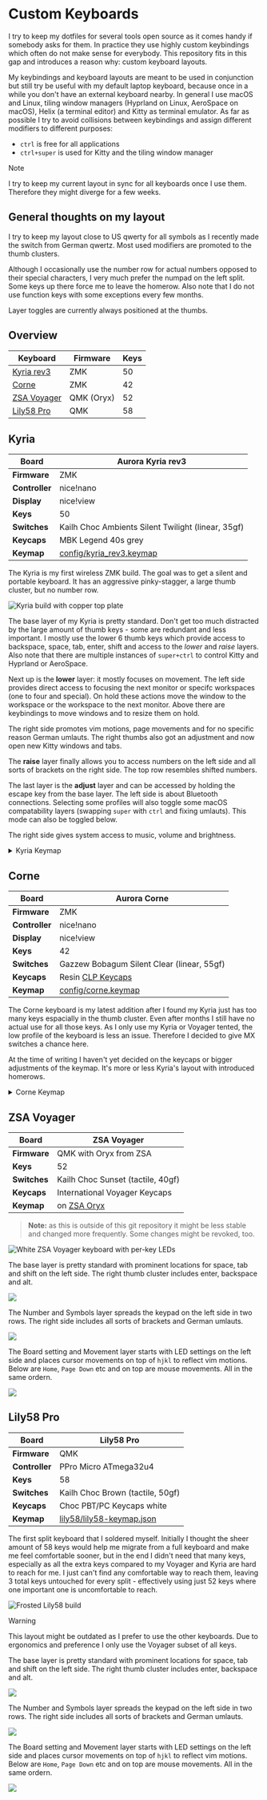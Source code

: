 # Custom Keyboards

I try to keep my dotfiles for several tools open source as it comes handy if somebody asks for them.
In practice they use highly custom keybindings which often do not make sense for everybody.
This repository fits in this gap and introduces a reason why: custom keyboard layouts.

My keybindings and keyboard layouts are meant to be used in conjunction but still try be useful with my default laptop keyboard, because once in a while you don't have an external keyboard nearby.
In general I use macOS and Linux, tiling window managers (Hyprland on Linux, AeroSpace on macOS), Helix (a terminal editor) and Kitty as terminal emulator.
As far as possible I try to avoid collisions between keybindings and assign different modifiers to different purposes:

- `ctrl` is free for all applications
- `ctrl+super` is used for Kitty and the tiling window manager

> [!note]
> I try to keep my current layout in sync for all keyboards once I use them. Therefore they might diverge for a few weeks.

## General thoughts on my layout

I try to keep my layout close to US qwerty for all symbols as I recently made the switch from German qwertz. Most used modifiers are promoted to the thumb clusters.

Although I occasionally use the number row for actual numbers opposed to their special characters, I very much prefer the numpad on the left split. Some keys up there force me to leave the homerow. Also note that I do not use function keys with some exceptions every few months.

Layer toggles are currently always positioned at the thumbs.

## Overview

| **Keyboard**                | Firmware   | Keys |
| --------------------------- | ---------- | ---- |
| [Kyria rev3](#Kyria)        | ZMK        | 50   |
| [Corne](#Corne)             | ZMK        | 42   |
| [ZSA Voyager](#ZSA-Voyager) | QMK (Oryx) | 52   |
| [Lily58 Pro](#Lily58-Pro)   | QMK        | 58   |

## Kyria

| **Board**      | Aurora Kyria rev3                                      |
| -------------- | ------------------------------------------------------ |
| **Firmware**   | ZMK                                                    |
| **Controller** | nice!nano                                              |
| **Display**    | nice!view                                              |
| **Keys**       | 50                                                     |
| **Switches**   | Kailh Choc Ambients Silent Twilight (linear, 35gf)     |
| **Keycaps**    | MBK Legend 40s grey                                    |
| **Keymap**     | [config/kyria_rev3.keymap](./config/kyria_rev3.keymap) |

The Kyria is my first wireless ZMK build. The goal was to get a silent and portable keyboard.
It has an aggressive pinky-stagger, a large thumb cluster, but no number row.

![Kyria build with copper top plate](./images/kyria-keyboard.jpeg)

The base layer of my Kyria is pretty standard. Don't get too much distracted by the large amount of thumb keys - some are redundant and less important. I mostly use the lower 6 thumb keys which provide access to backspace, space, tab, enter, shift and access to the _lower_ and _raise_ layers.
Also note that there are multiple instances of `super+ctrl` to control Kitty and Hyprland or AeroSpace.

Next up is the **lower** layer: it mostly focuses on movement. The left side provides direct access to focusing the next monitor or specifc workspaces (one to four and special). On hold these actions move the window to the workspace or the workspace to the next monitor. Above there are keybindings to move windows and to resize them on hold.

The right side promotes vim motions, page movements and for no specific reason German umlauts. The right thumbs also got an adjustment and now open new Kitty windows and tabs.

The **raise** layer finally allows you to access numbers on the left side and all sorts of brackets on the right side. The top row resembles shifted numbers.

The last layer is the **adjust** layer and can be accessed by holding the escape key from the base layer. The left side is about Bluetooth connections. Selecting some profiles will also toggle some macOS compatability layers (swapping `super` with `ctrl` and fixing umlauts). This mode can also be toggled below.

The right side gives system access to music, volume and brightness.

<details>
  <summary>Kyria Keymap</summary>

![](./keymap-drawer/kyria_rev3.svg)

</details>

## Corne

| **Board**      | Aurora Corne                                                        |
| -------------- | ------------------------------------------------------------------- |
| **Firmware**   | ZMK                                                                 |
| **Controller** | nice!nano                                                           |
| **Display**    | nice!view                                                           |
| **Keys**       | 42                                                                  |
| **Switches**   | Gazzew Bobagum Silent Clear (linear, 55gf)                          |
| **Keycaps**    | Resin [CLP Keycaps](https://github.com/vvhg1/clp-keycaps/tree/main) |
| **Keymap**     | [config/corne.keymap](./config/splitkb_aurora_corne.keymap)         |

The Corne keyboard is my latest addition after I found my Kyria just has too many keys espacially in the thumb cluster. Even after months I still have no actual use for all those keys.
As I only use my Kyria or Voyager tented, the low profile of the keyboard is less an issue. Therefore I decided to give MX switches a chance here.

At the time of writing I haven't yet decided on the keycaps or bigger adjustments of the keymap. It's more or less Kyria's layout with introduced homerows.

<details>
  <summary>Corne Keymap</summary>

![](./keymap-drawer/splitkb_aurora_corne.svg)

</details>

## ZSA Voyager

| **Board**    | ZSA Voyager                                                            |
| ------------ | ---------------------------------------------------------------------- |
| **Firmware** | QMK with Oryx from ZSA                                                 |
| **Keys**     | 52                                                                     |
| **Switches** | Kailh Choc Sunset (tactile, 40gf)                                      |
| **Keycaps**  | International Voyager Keycaps                                          |
| **Keymap**   | on [ZSA Oryx](https://configure.zsa.io/voyager/layouts/YV79Q/latest/0) |

> **Note:** as this is outside of this git repository it might be less stable and changed more frequently. Some changes might be revoked, too.

![White ZSA Voyager keyboard with per-key LEDs](./images/voyager-keyboard.jpeg)

The base layer is pretty standard with prominent locations for space, tab and shift on the left side. The right thumb cluster includes enter, backspace and alt.

![](./images/voyager-layer-base.png)

The Number and Symbols layer spreads the keypad on the left side in two rows. The right side includes all sorts of brackets and German umlauts.

![](./images/voyager-layer-num-sym.png)

The Board setting and Movement layer starts with LED settings on the left side and places cursor movements on top of `hjkl` to reflect vim motions. Below are `Home`, `Page Down` etc and on top are mouse movements. All in the same ordern.

![](./images/voyager-layer-brd-mov.png)

## Lily58 Pro

| **Board**      | Lily58 Pro                                               |
| -------------- | -------------------------------------------------------- |
| **Firmware**   | QMK                                                      |
| **Controller** | PPro Micro ATmega32u4                                    |
| **Keys**       | 58                                                       |
| **Switches**   | Kailh Choc Brown (tactile, 50gf)                         |
| **Keycaps**    | Choc PBT/PC Keycaps white                                |
| **Keymap**     | [lily58/lily58-keymap.json](./config/lily58-keymap.json) |

The first split keyboard that I soldered myself. Initially I thought the sheer amount of 58 keys would help me migrate from a full keyboard and make me feel comfortable sooner, but in the end I didn't need that many keys, especially as all the extra keys compared to my Voyager and Kyria are hard to reach for me. I just can't find any comfortable way to reach them, leaving 3 total keys untouched for every split - effectively using just 52 keys where one important one is uncomfortable to reach.

![Frosted Lily58 build](./images/lily58-keyboard.jpeg)

> [!warning]
> This layout might be outdated as I prefer to use the other keyboards. Due to ergonomics and preference I only use the Voyager subset of all keys.

The base layer is pretty standard with prominent locations for space, tab and shift on the left side. The right thumb cluster includes enter, backspace and alt.

![](./images/lily58-layer-base.png)

The Number and Symbols layer spreads the keypad on the left side in two rows. The right side includes all sorts of brackets and German umlauts.

![](./images/lily58-layer-num-sym.png)

The Board setting and Movement layer starts with LED settings on the left side and places cursor movements on top of `hjkl` to reflect vim motions. Below are `Home`, `Page Down` etc and on top are mouse movements. All in the same ordern.

![](./images/lily58-layer-brd-mov.png)
